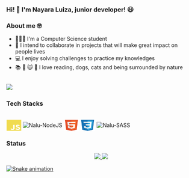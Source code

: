 ### Hi! 👋 I'm Nayara Luiza, junior developer! 😃

### About me 🤓

- 👩🏽‍🎓 I'm a Computer Science student
- 🚀 I intend to collaborate in projects that will make great impact on people lives
- 💻 I enjoy solving  challenges to practice my knowledges
- 📚 🐶 🐱 🌲 I love reading, dogs, cats and being surrounded by nature

##
  <a href="https://www.linkedin.com/in/nayara-luiza-moraes-9a9382b5/" target="_blank"><img src="https://img.shields.io/badge/-LinkedIn-%230077B5?style=for-the-badge&logo=linkedin&logoColor=white" target="_blank"></a> 
    
 ### Tech Stacks
  <div style="display: inline_block"><br>
    <img align="center" alt="Nalu-JS" height="30" width="40" src="https://raw.githubusercontent.com/devicons/devicon/master/icons/javascript/javascript-plain.svg"> 
          
   <img  align="center" alt="Nalu-NodeJS" height="30" width="40"  src="https://cdn.jsdelivr.net/gh/devicons/devicon/icons/nodejs/nodejs-original.svg">
            
   <img align="center" alt="Nalu-HTML" height="30" width="40" src="https://raw.githubusercontent.com/devicons/devicon/master/icons/html5/html5-original.svg">
   
  <img align="center" alt="Nalu-CSS" height="30" width="40" src="https://raw.githubusercontent.com/devicons/devicon/master/icons/css3/css3-original.svg">
  
  <img  align="center" alt="Nalu-SASS" height="30" width="40" src="https://cdn.jsdelivr.net/gh/devicons/devicon/icons/sass/sass-original.svg" />
  
</div>

### Status

<div align="center">
  <a href="https://github.com/nalutm">
  <img height="160em" src="https://github-readme-stats.vercel.app/api?username=nalutm&show_icons=true&theme=dracula&include_all_commits=true&count_private=true"/>
  <img height="160em" src="https://github-readme-stats.vercel.app/api/top-langs/?username=nalutm&layout=compact&langs_count=7&theme=dracula"/>
</div>
  
 
 ![Snake animation](https://github.com/nalutm/nalutm/blob/output/github-contribution-grid-snake.svg)


